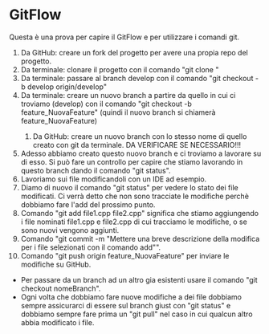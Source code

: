 # GitFlow

Questa è una prova per capire il GitFlow e per utilizzare i comandi git.

<ol>
<li> Da GitHub: creare un fork del progetto per avere una propia repo del progetto.</li>
<li> Da terminale: clonare il progetto con il comando "git clone <URL>"</li>
<li> Da terminale: passare al branch develop con il comando "git checkout -b develop origin/develop"</li>
<li> Da terminale: creare un nuovo branch a partire da quello in cui ci troviamo (develop) con il comando "git checkout -b feature_NuovaFeature" (quindi il nuovo branch si chiamerà feature_NuovaFeature)</li>
<ol>
<li> Da GitHub: creare un nuovo branch con lo stesso nome di quello creato con git da terminale. DA VERIFICARE SE NECESSARIO!!!</li>
</ol>
<li> Adesso abbiamo creato questo nuovo branch e ci troviamo a lavorare su di esso. Si può fare un controllo per capire che stiamo lavorando in questo branch dando il comando "git status".</li>
<li> Lavoriamo sui file modificandoli con un IDE ad esempio.</li>
<li> Diamo di nuovo il comando "git status" per vedere lo stato dei file modificati. Ci verrà detto che non sono tracciate le modifiche perchè dobbiamo fare l'add del prossimo punto.</li>
<li> Comando "git add file1.cpp file2.cpp" significa che stiamo aggiungendo i file nominati file1.cpp e file2.cpp di cui tracciamo le modifiche, o se sono nuovi vengono aggiunti.</li>
<li> Comando "git commit -m "Mettere una breve descrizione della modifica per i file selezionati con il comando add"".</li>
<li> Comando "git push origin feature_NuovaFeature" per inviare le modifiche su GitHub.</li>
</ol>

<ul>
<li> Per passare da un branch ad un altro gia esistenti usare il comando "git checkout nomeBranch". </li>
<li>Ogni volta che dobbiamo fare nuove modifiche a dei file dobbiamo sempre assicurarci di essere sul branch giust con "git status" e dobbiamo sempre fare prima un "git pull" nel caso in cui qualcun altro abbia modificato i file. </li>
</ul>
